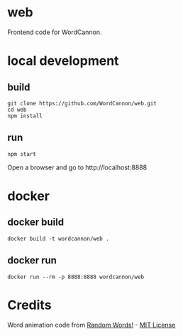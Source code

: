 # web

Frontend code for WordCannon.

# local development

## build

```
git clone https://github.com/WordCannon/web.git
cd web
npm install
```

## run

```
npm start
```

Open a browser and go to http://localhost:8888

# docker

## docker build

```
docker build -t wordcannon/web .
```

## docker run

```
docker run --rm -p 8888:8888 wordcannon/web
```

# Credits

Word animation code from [Random Words!](https://codepen.io/LandonSchropp/pen/xLtif) - [MIT License](https://blog.codepen.io/legal/licensing/)
